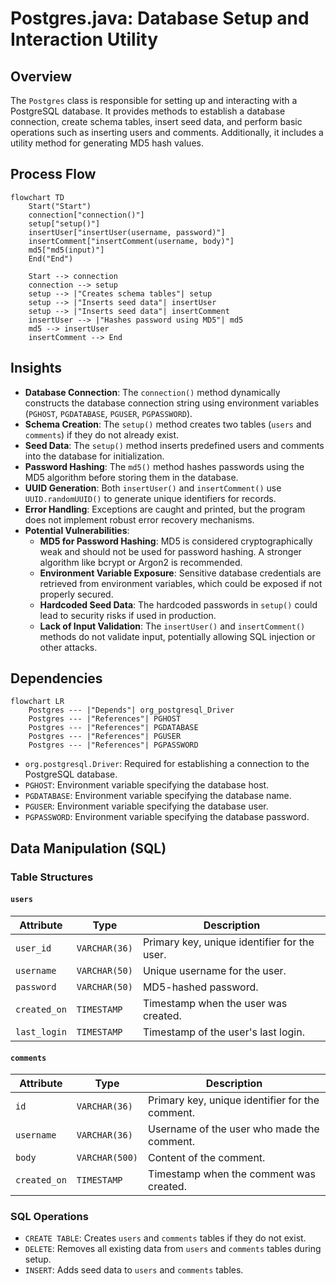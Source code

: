 # Postgres.java: Database Setup and Interaction Utility

## Overview
The `Postgres` class is responsible for setting up and interacting with a PostgreSQL database. It provides methods to establish a database connection, create schema tables, insert seed data, and perform basic operations such as inserting users and comments. Additionally, it includes a utility method for generating MD5 hash values.

## Process Flow
```mermaid
flowchart TD
    Start("Start")
    connection["connection()"]
    setup["setup()"]
    insertUser["insertUser(username, password)"]
    insertComment["insertComment(username, body)"]
    md5["md5(input)"]
    End("End")

    Start --> connection
    connection --> setup
    setup --> |"Creates schema tables"| setup
    setup --> |"Inserts seed data"| insertUser
    setup --> |"Inserts seed data"| insertComment
    insertUser --> |"Hashes password using MD5"| md5
    md5 --> insertUser
    insertComment --> End
```

## Insights
- **Database Connection**: The `connection()` method dynamically constructs the database connection string using environment variables (`PGHOST`, `PGDATABASE`, `PGUSER`, `PGPASSWORD`).
- **Schema Creation**: The `setup()` method creates two tables (`users` and `comments`) if they do not already exist.
- **Seed Data**: The `setup()` method inserts predefined users and comments into the database for initialization.
- **Password Hashing**: The `md5()` method hashes passwords using the MD5 algorithm before storing them in the database.
- **UUID Generation**: Both `insertUser()` and `insertComment()` use `UUID.randomUUID()` to generate unique identifiers for records.
- **Error Handling**: Exceptions are caught and printed, but the program does not implement robust error recovery mechanisms.
- **Potential Vulnerabilities**:
  - **MD5 for Password Hashing**: MD5 is considered cryptographically weak and should not be used for password hashing. A stronger algorithm like bcrypt or Argon2 is recommended.
  - **Environment Variable Exposure**: Sensitive database credentials are retrieved from environment variables, which could be exposed if not properly secured.
  - **Hardcoded Seed Data**: The hardcoded passwords in `setup()` could lead to security risks if used in production.
  - **Lack of Input Validation**: The `insertUser()` and `insertComment()` methods do not validate input, potentially allowing SQL injection or other attacks.

## Dependencies
```mermaid
flowchart LR
    Postgres --- |"Depends"| org_postgresql_Driver
    Postgres --- |"References"| PGHOST
    Postgres --- |"References"| PGDATABASE
    Postgres --- |"References"| PGUSER
    Postgres --- |"References"| PGPASSWORD
```

- `org.postgresql.Driver`: Required for establishing a connection to the PostgreSQL database.
- `PGHOST`: Environment variable specifying the database host.
- `PGDATABASE`: Environment variable specifying the database name.
- `PGUSER`: Environment variable specifying the database user.
- `PGPASSWORD`: Environment variable specifying the database password.

## Data Manipulation (SQL)
### Table Structures
#### `users`
| Attribute   | Type          | Description                                      |
|-------------|---------------|--------------------------------------------------|
| `user_id`   | `VARCHAR(36)` | Primary key, unique identifier for the user.     |
| `username`  | `VARCHAR(50)` | Unique username for the user.                    |
| `password`  | `VARCHAR(50)` | MD5-hashed password.                             |
| `created_on`| `TIMESTAMP`   | Timestamp when the user was created.             |
| `last_login`| `TIMESTAMP`   | Timestamp of the user's last login.              |

#### `comments`
| Attribute   | Type          | Description                                      |
|-------------|---------------|--------------------------------------------------|
| `id`        | `VARCHAR(36)` | Primary key, unique identifier for the comment.  |
| `username`  | `VARCHAR(36)` | Username of the user who made the comment.       |
| `body`      | `VARCHAR(500)`| Content of the comment.                          |
| `created_on`| `TIMESTAMP`   | Timestamp when the comment was created.          |

### SQL Operations
- `CREATE TABLE`: Creates `users` and `comments` tables if they do not exist.
- `DELETE`: Removes all existing data from `users` and `comments` tables during setup.
- `INSERT`: Adds seed data to `users` and `comments` tables.
